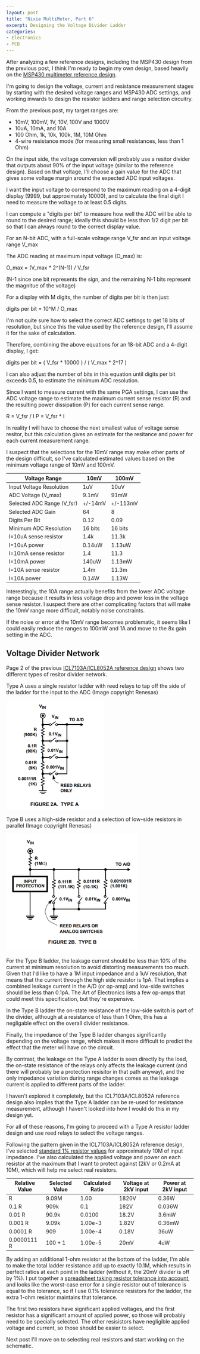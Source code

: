 ```yaml
---
layout: post
title: "Nixie MultiMeter, Part 6"
excerpt: Designing the Voltage Divider Ladder
categories:
- Electronics
- PCB
---
```


After analyzing a few reference designs, including the MSP430 design from the previous post, I think I'm ready to begin my own design, based heavily on the [MSP430 multimeter reference design](http://www.ti.com/tool/TIDA-00879).

I'm going to design the voltage, current and resistance measurement stages by starting with the desired voltage ranges and MSP430 ADC settings, and working inwards to design the resistor ladders and range selection circuitry.

From the previous post, my target ranges are:

 * 10mV, 100mV, 1V, 10V, 100V and 1000V
 * 10uA, 10mA, and 10A
 * 100 Ohm, 1k, 10k, 100k, 1M, 10M Ohm
 * 4-wire resistance mode (for measuring small resistances, less than 1 Ohm)

On the input side, the voltage conversion will probably use a resitor divider that outputs about 90% of the input voltage (similar to the reference design). Based on that voltage, I'll choose a gain value for the ADC that gives some voltage margin around the expected ADC input voltages.

I want the input voltage to correspond to the maximum reading on a 4-digit display (9999, but approximately 10000), and to calculate the final digit I need to measure the voltage to at least 0.5 digits.

I can compute a "digits per bit" to measure how well the ADC will be able to round to the desired range; ideally this should be less than 1/2 digit per bit so that I can always round to the correct display value.

For an N-bit ADC, with a full-scale voltage range V\_fsr and an input voltage range V\_max

The ADC reading at maximum input voltage (O\_max) is:

O\_max = (V\_max * 2^(N-1)) / V\_fsr

(N-1 since one bit represents the sign, and the remaining N-1 bits represent the magnitue of the voltage)

For a display with M digits, the number of digits per bit is then just:

digits per bit = 10^M / O\_max

I'm not quite sure how to select the correct ADC settings to get 18 bits of resolution, but since this the value used by the reference design, I'll assume it for the sake of calculation.

Therefore, combining the above equations for an 18-bit ADC and a 4-digit display, I get:

digits per bit = ( V\_fsr * 10000 ) / ( V\_max * 2^17 )

I can also adjust the number of bits in this equation until digits per bit exceeds 0.5, to estimate the minimum ADC resolution.

Since I want to measure current with the same PGA settings, I can use the ADC voltage range to estimate the maximum current sense resistor (R) and the resulting power dissipation (P) for each current sense range.

R = V\_fsr / I
P = V\_fsr * I

In reality I will have to choose the next smallest value of voltage sense resitor, but this calculation gives an estimate for the resitance and power for each current measurement range.

I suspect that the selections for the 10mV range may make other parts of the design difficult, so I've calculated estimated values based on the minimum voltage range of 10mV and 100mV.

| Voltage Range               | 10mV    | 100mV    |
|-----------------------------|---------|----------|
| Input Voltage Resolution    | 1uV     | 10uV     |
| ADC Voltage        (V\_max) | 9.1mV   | 91mW     |
| Selected ADC Range (V\_fsr) | +/-14mV | +/-113mV |
| Selected ADC Gain           | 64      | 8        |
| Digits Per Bit              | 0.12    | 0.09     |
| Minimum ADC Resolution      | 16 bits | 16 bits  |
| I=10uA sense resistor       | 1.4k    | 11.3k    |
| I=10uA power                | 0.14uW  | 1.13uW   |
| I=10mA sense resistor       | 1.4     | 11.3     |
| I=10mA power                | 140uW   | 1.13mW   |
| I=10A sense resistor        | 1.4m    | 11.3m    |
| I=10A power                 | 0.14W   | 1.13W    |

Interestingly, the 10A range actually benefits from the lower ADC voltage range because it results in less voltage drop and power loss in the voltage sense resistor. I suspect there are other complicating factors that will make the 10mV range more difficult, notably noise constraints.

If the noise or error at the 10mV range becomes problematic, it seems like I could easily reduce the ranges to 100mW and 1A and move to the 8x gain setting in the ADC.

## Voltage Divider Network

Page 2 of the previous [ICL7103A/ICL8052A reference design](https://www.intersil.com/content/dam/Intersil/documents/an02/an028.pdf) shows two different types of resitor divider network.

Type A uses a single resistor ladder with reed relays to tap off the side of the ladder for the input to the ADC (Image copyright Renesas)

![Resistor Ladder Type A](/media/2018/01/21/resistor_ladder_a.png)

Type B uses a high-side resistor and a selection of low-side resistors in parallel (Image copyright Renesas)

![Resistor Ladder Type B](/media/2018/01/21/resistor_ladder_b.png)

For the Type B ladder, the leakage current should be less than 10% of the current at minimum resolution to avoid distorting measurements too much. Given that I'd like to have a 1M input impedance and a 1uV resolution, that means that the current through the high side resistor is 1pA. That implies a combined leakage current in the A/D (or op-amp) and low-side switches should be less than 0.1pA. The Art of Electronics lists a few op-amps that could meet this specification, but they're expensive.

In the Type B ladder the on-state resistance of the low-side switch is part of the divider, although at a resistance of less than 1 Ohm, this has a negligable effect on the overall divider resistance.

Finally, the impedance of the Type B ladder changes significantly depending on the voltage range, which makes it more difficult to predict the effect that the meter will have on the circuit.

By contrast, the leakage on the Type A ladder is seen directly by the load, the on-state resistance of the relays only affects the leakage current (and there will probably be a protection resisitor in that path anyway), and the only impedance variation during range changes comes as the leakage current is applied to different parts of the ladder.

I haven't explored it completely, but the ICL7103A/ICL8052A reference design also implies that the Type A ladder can be re-used for resistance measurement, although I haven't looked into how I would do this in my design yet.

For all of these reasons, I'm going to proceed with a Type A resistor ladder design and use reed relays to select the voltage ranges.

Following the pattern given in the ICL7103A/ICL8052A reference design, I've selected [standard 1% resistor values](http://www.rfcafe.com/references/electrical/resistor-values.htm) for approximately 10M of input impedance. I've also calculated the applied voltage and power on each resistor at the maximum that I want to protect against (2kV or 0.2mA at 10M), which will help me select real resistors.

| Relative Value | Selected Value | Calculated Ratio | Voltage at 2kV input | Power at 2kV input |
|----------------|----------------|------------------|----------------------|--------------------|
| R              | 9.09M          | 1.00             | 1820V                | 0.36W              |
| 0.1 R          | 909k           | 0.1              | 182V                 | 0.036W             |
| 0.01 R         | 90.9k          | 0.0100           | 18.2V                | 3.6mW              |
| 0.001 R        | 9.09k          | 1.00e-3          | 1.82V                | 0.36mW             |
| 0.0001 R       | 909            | 1.00e-4          | 0.18V                | 36uW               |
| 0.0000111 R    | 100 + 1        | 1.00e-5          | 20mV                 | 4uW                |

By adding an additional 1-ohm resistor at the bottom of the ladder, I'm able to make the total ladder resistance add up to exactly 10.1M, which results in perfect ratios at each point in the ladder (without it, the 20mV divider is off by 1%). I put together a [spreadsheet taking resistor tolerance into account](https://docs.google.com/spreadsheets/d/11osSnw2C9G5K_t0nwlavfBNaK25Hn3I_iDZP_BkchTk/edit?usp=sharing), and looks like the worst-case error for a single resistor out of tolerance is equal to the tolerance, so if I use 0.1% tolerance resistors for the ladder, the extra 1-ohm resistor maintains that tolerance.

The first two resistors have significant applied voltages, and the first resistor has a significant amount of applied power, so those will probably need to be specially selected. The other resisistors have negligible applied voltage and current, so those should be easier to select.

Next post I'll move on to selecting real resistors and start working on the schematic.